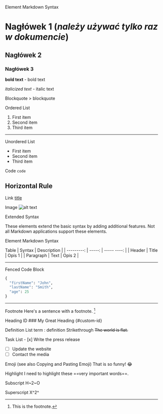 Element	Markdown Syntax

# Nagłówek 1 (*należy używać tylko raz w dokumencie*)

## Nagłówek 2

### Nagłówek 3

**bold text** - bold text

*italicized text* - italic text

>
Blockquote	> blockquote
>

Ordered List	

1. First item
2. Second item
3. Third item
---
Unordered List

- First item
- Second item
- Third item

Code	`code`

Horizontal Rule	
---

Link	[title](https://www.example.com)

Image	![alt text](image.jpg)

Extended Syntax

These elements extend the basic syntax by adding additional features. Not all Markdown applications support these elements.

Element	Markdown Syntax

Table	     | Syntax | Description |
| ---------: | -----: | ----- ----: |
| Header     |  Title |     Opis 1  | 
| Paragraph  |   Text |     Opis 2  | 

---

Fenced Code Block	

``` python
{
  "firstName": "John",
  "lastName": "Smith",
  "age": 25
}
```
---
Footnote	Here's a sentence with a footnote. [^1]
[^1]: This is the footnote.

Heading ID	### My Great Heading {#custom-id}

Definition List	term
: definition
Strikethrough	~~The world is flat.~~

Task List	- [x] Write the press release
- [ ] Update the website
- [ ] Contact the media

Emoji
(see also Copying and Pasting Emoji)	That is so funny! :joy:

Highlight	I need to highlight these ==very important words==.

Subscript	H~2~O

Superscript	X^2^